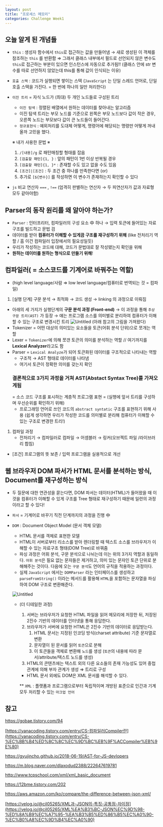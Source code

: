 ```yaml
---
layout: post
title: "프로세스 메모리"
categories: Challenge Week1
---
```


## 오늘 알게 된 개념들

- `this` : 생성자 함수에서 `this`로 접근하는 값을 만들어냄 → 새로 생성된 이 객체를 참조하는 `this` 를 반환함 ⇒ 그래서 클래스 내부에서 필드로 선언되지 않은 변수도 `this`로 접근하는 부분이 있으면 인스턴스에 자동으로 추가됨!!
  (클래스 안에 str 변수를 따로 선언하지 않았는데 this를 통해 값이 인식되는 이유)
- `호출 스택` : 코드가 실행되면 쌓이는 스택
  (`JavaScript` 는 단일 스레드 언어로, 단일 호출 스택을 가진다.
  = 한 번에 하나의 일만 처리한다)
- `이진 트리` = 자식 노드가 (최대) 두 개인 노드들로 구성된 트리

  - `이진 탐색` : 정렬된 배열에서 원하는 데이터를 찾아내는 알고리즘
  - 이진 탐색 트리는 부모 노드를 기준으로 왼쪽은 부모 노드보다 값이 작은 경우, 오른쪽 노드는 부모보다 값이 큰 노드들이 들어간다.
  - `정규표현식` : 예외처리를 도대체 어떻게, 명령어에 해당되는 명령만 어떻게 꺼내올까 고민을 했다. <br>

  ※ 내가 사용한 문법 ※

  1. `/[내용]/g` 로 패턴매칭할 형태를 잡음
  2. `[검출할 패턴]{1, }` : 앞의 패턴이 1번 이상 반복될 경우
  3. `[검출할 패턴]{1, }*` : 존재할 수도 있고 없을 수도 있음
  4. `[조건]|[조건]` : 두 조건 중 하나를 만족한다면 (or)
  5. 추가로 `[${변수}]` 를 작성하면 이 변수가 존재하는지 확인할 수 있다

- `js` 비교 연산자 `===` , `!==`
  (엄격히 판별하는 연산자 → 두 피연산자가 값과 자료형 모두 같아야함)

## Parser의 동작 원리를 왜 알아야 하는가?

- `Parser` : 인터프리터, 컴파일러의 구성 요소 中 하나
  → 입력 토큰에 들어있는 자료 구조를 빌드하고 문법 검
- 데이터를 받아 **컴퓨터가 이해할 수 있게끔 구조를 재구성하기 위해**
  (like 전처리기 역할 / 흠 이건 컴파일러 입장에서의 필요성일듯)
- 우리가 작성하는 코드에 대해, 코드가 문법대로 잘 작성됐는지 확인을 위해
- **원하는 데이터를 원하는 형식으로 만들기 위해**!

## 컴파일러( = 소스코드를 기계어로 바꿔주는 역할)

- (high level language/사람 ⇒ low level language/컴퓨터로 번역되는 것 = 컴파일)

1. [실행 단계] 구문 분석 → 최적화 → 코드 생성 → linking 의 과정으로 이뤄짐

- 아래의 세 가지가 실행단계의 **구문 분석 과정 (Front-end)**
  → 이 과정을 통해 `추상 구문 트리(AST)` 가 등장
  → 얘는 프로그램 소스를 의미별로 분리하여 컴퓨터가 이해할 수 있는 구조로 변경시킨 트리
  ![Untitled](https://file.notion.so/f/s/cf92a291-339c-4e90-aed6-3b73600cc1db/Untitled.png?id=0ec82621-1d5b-4384-a76a-c4e60c025e59&table=block&spaceId=697016e2-8225-4aa4-8939-20284b00cb46&expirationTimestamp=1690221600000&signature=q5gY8_WW0PR0pRoJO-Da3QPoAb1VJ4mLRDHun3JHHdA&downloadName=Untitled.png)
  (아래 참고의 그림을 가져왔다)
- Tokenizer
  = 어떤 대상의 의미있는 요소들을 토큰(어휘 분석 단위)으로 쪼개는 역할
- Lexer
  = `Tokenizer`에 의해 쪼갠 토큰의 의미를 분석하는 역할
  // 여기까지를 **Lexical Analyzer**라고도 함
- Parser
  = `Lexical Analyze`가 되어 토큰화된 데이터를 구조적으로 나타내는 역할
  - 구조적 → AST 형태로 데이터를 나타냄
  - 여기서 토큰이 정확한 의미를 갖는지 확인
  ### 결론적으로 3가지 과정을 거쳐 AST(Abstact Syntax Tree)를 가져오게됨
  = 소스 코드 구조를 표시하는 계층적 프로그램 표현
  = (실행에 앞서 트리를 구성하며 우선순위를 확인하기 위해)
  - 프로그래밍 언어로 쓰인 코드의 `abstract syntatic` 구조를 표현하기 위해 사용
    (쉽게 생각하면 우리가 작성한 코드를 의미별로 분리해 컴퓨터가 이해할 수 있는 구조로 변경한 트리!)

1. 컴파일 과정
   - 전처리기 → 컴파일러로 컴파일 → 어셈블러 → 링커(오브젝트 파일 /라이브러리 합침)

- [조건] 프로그램의 뜻 보존 / 입력 프로그램을 실용적으로 개선

## 웹 브라우저 DOM 파서가 HTML 문서를 분석하는 방식, Document를 재구성하는 방식

- 두 질문에 대한 연관성을 묻는다면, DOM 파서는 데이터(HTML)가 들어왔을 때 이것을 컴퓨터가 이해할 수 있게 구조를 Tree 형태로 재구성하기 때문에 일련의 과정이라고 할 수 있다!

- `파서` = 기계어로 바꾸기 직전 단계까지의 과정을 진행 中

- `DOM` : Document Object Model (문서 객체 모델)

  - HTML 문서를 객체로 표현한 모델
  - HTML이 서버로부터 리소스를 받아 렌더링할 때 텍스트 소스를 브라우저가 이해할 수 있는 자료구조 형태(DOM Tree)로 바꿔줌
  - 파싱 과정은 어휘 분석, 구문 분석으로 나뉘는데 이는 위의 3가지 역할과 동일하다. `어휘 분석`은 필요 없는 문자들은 제거하고, 의미 있는 문자인 토큰 단위로 분해해주는 것이다. 다음에 오는 `구문 분석`도 언어의 규칙을 적용하는 과정이다.
  - 실제 `JavaScript` 에서는 `DOMParser` 라는 인터페이스를 생성하고 `parseFromString()` 이라는 메서드를 활용해 `HTML`을 포함하는 문자열을 파싱하여 DOM 구조로 변환해준다.

  ![Untitled](https://file.notion.so/f/s/b8116a10-f59e-4566-a8a6-134fcdf1164d/Untitled.png?id=95ba26a9-9bcc-4269-8472-59d42fc5c35c&table=block&spaceId=697016e2-8225-4aa4-8939-20284b00cb46&expirationTimestamp=1690221600000&signature=t6u5wdy1sgkP0GqEUa3QmPzMbr8xRsNzdM8ulrvhQo8&downloadName=Untitled.png)

  - (더 디테일한 과정)

    1. 서버는 브라우저가 요청한 HTML 파일을 읽어 메모리에 저장한 뒤, 저장된 2진수 기반의 데이터를 인터넷을 통해 응답한다.
    2. 브라우저가 서버에 요청한 HTML은 2진수 기반의 데이터로 응답받는다.
       1. HTML 문서는 지정된 인코딩 방식(charset attribute) 기준 문자열로 변환
       2. 문자열이 된 문서를 읽어 `토큰`으로 분해
       3. 이 토큰들을 객체로 변환해 `노드`를 생성 (`토큰`의 내용에 따라 문서/attribute/텍스트 노드를 생성)
    3. HTML의 콘텐츠에는 텍스트 외의 다른 요소들의 존재 가능성도 있어 중첩 관계에 의해 부자 관계가 생성 ⇒ 트리로 구성

    - HTML 문서 외에도 DOM은 XML 문서를 해석할 수 있다.

    \*\* `XML` : 플랫폼과 프로그램으로부터 독립적이며 개방된 표준으로 인간과 기계 모두 처리할 수 있는 `마크업 언어`

## 참고

https://gobae.tistory.com/94

[https://yanacoding.tistory.com/entry/CS-컴파일러Compiler란](https://yanacoding.tistory.com/entry/CS-%EC%BB%B4%ED%8C%8C%EC%9D%BC%EB%9F%ACCompiler%EB%9E%80)

https://gyujincho.github.io/2018-06-19/AST-for-JS-devlopers

https://m.blog.naver.com/dlaxodud2388/222647619781

http://www.tcpschool.com/xml/xml_basic_document

https://12bme.tistory.com/202

https://aws.amazon.com/ko/compare/the-difference-between-json-xml/

[https://velog.io/@cil05265/XML과-JSON의-특징-공통점-차이점](https://velog.io/@cil05265/XML%EA%B3%BC-JSON%EC%9D%98-%ED%8A%B9%EC%A7%95-%EA%B3%B5%ED%86%B5%EC%A0%90-%EC%B0%A8%EC%9D%B4%EC%A0%90)
